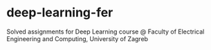 # deep-learning-fer
Solved assignments for Deep Learning course @ Faculty of Electrical Engineering and Computing, University of Zagreb
